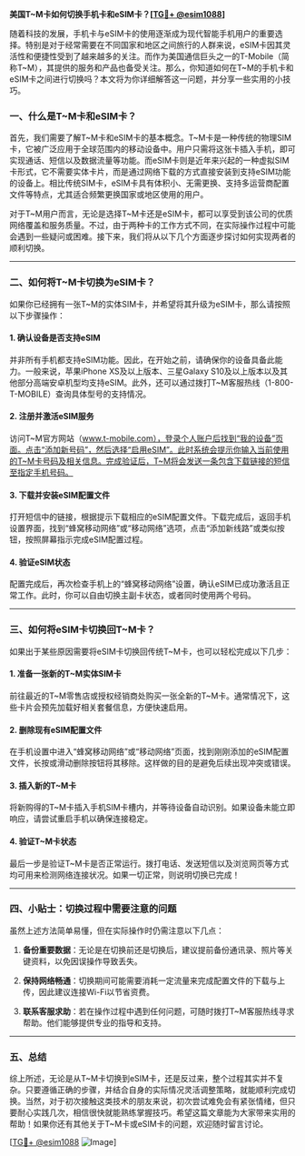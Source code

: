 **美国T~M卡如何切换手机卡和eSIM卡？[[TG💪+ @esim1088](https://t.me/s/esim1088)]**

随着科技的发展，手机卡与eSIM卡的使用逐渐成为现代智能手机用户的重要选择。特别是对于经常需要在不同国家和地区之间旅行的人群来说，eSIM卡因其灵活性和便捷性受到了越来越多的关注。而作为美国通信巨头之一的T-Mobile（简称T~M），其提供的服务和产品也备受关注。那么，你知道如何在T~M的手机卡和eSIM卡之间进行切换吗？本文将为你详细解答这一问题，并分享一些实用的小技巧。

### 一、什么是T~M卡和eSIM卡？

首先，我们需要了解T~M卡和eSIM卡的基本概念。T~M卡是一种传统的物理SIM卡，它被广泛应用于全球范围内的移动设备中。用户只需将这张卡插入手机，即可实现通话、短信以及数据流量等功能。而eSIM卡则是近年来兴起的一种虚拟SIM卡形式，它不需要实体卡片，而是通过网络下载的方式直接安装到支持eSIM功能的设备上。相比传统SIM卡，eSIM卡具有体积小、无需更换、支持多运营商配置文件等特点，尤其适合频繁更换国家或地区使用的用户。

对于T~M用户而言，无论是选择T~M卡还是eSIM卡，都可以享受到该公司的优质网络覆盖和服务质量。不过，由于两种卡的工作方式不同，在实际操作过程中可能会遇到一些疑问或困难。接下来，我们将从以下几个方面逐步探讨如何实现两者的顺利切换。

---

### 二、如何将T~M卡切换为eSIM卡？

如果你已经拥有一张T~M的实体SIM卡，并希望将其升级为eSIM卡，那么请按照以下步骤操作：

#### 1. 确认设备是否支持eSIM
并非所有手机都支持eSIM功能。因此，在开始之前，请确保你的设备具备此能力。一般来说，苹果iPhone XS及以上版本、三星Galaxy S10及以上版本以及其他部分高端安卓机型均支持eSIM。此外，还可以通过拨打T~M客服热线（1-800-T-MOBILE）查询具体型号的支持情况。

#### 2. 注册并激活eSIM服务
访问T~M官方网站（www.t-mobile.com），登录个人账户后找到“我的设备”页面。点击“添加新号码”，然后选择“启用eSIM”。此时系统会提示你输入当前使用的T~M卡号码及相关信息。完成验证后，T~M将会发送一条包含下载链接的短信至指定手机号码。

#### 3. 下载并安装eSIM配置文件
打开短信中的链接，根据提示下载相应的eSIM配置文件。下载完成后，返回手机设置界面，找到“蜂窝移动网络”或“移动网络”选项，点击“添加新线路”或类似按钮，按照屏幕指示完成eSIM配置过程。

#### 4. 验证eSIM状态
配置完成后，再次检查手机上的“蜂窝移动网络”设置，确认eSIM已成功激活且正常工作。此时，你可以自由切换主副卡状态，或者同时使用两个号码。

---

### 三、如何将eSIM卡切换回T~M卡？

如果出于某些原因需要将eSIM卡切换回传统T~M卡，也可以轻松完成以下几步：

#### 1. 准备一张新的T~M实体SIM卡
前往最近的T~M零售店或授权经销商处购买一张全新的T~M卡。通常情况下，这些卡片会预先加载好相关套餐信息，方便快速启用。

#### 2. 删除现有eSIM配置文件
在手机设置中进入“蜂窝移动网络”或“移动网络”页面，找到刚刚添加的eSIM配置文件，长按或滑动删除按钮将其移除。这样做的目的是避免后续出现冲突或错误。

#### 3. 插入新的T~M卡
将新购得的T~M卡插入手机SIM卡槽内，并等待设备自动识别。如果设备未能立即响应，请尝试重启手机以确保连接稳定。

#### 4. 验证T~M卡状态
最后一步是验证T~M卡是否正常运行。拨打电话、发送短信以及浏览网页等方式均可用来检测网络连接状况。如果一切正常，则说明切换已完成！

---

### 四、小贴士：切换过程中需要注意的问题

虽然上述方法简单易懂，但在实际操作时仍需注意以下几点：

1. **备份重要数据**：无论是在切换前还是切换后，建议提前备份通讯录、照片等关键资料，以免因误操作导致丢失。
   
2. **保持网络畅通**：切换期间可能需要消耗一定流量来完成配置文件的下载与上传，因此建议连接Wi-Fi以节省资费。

3. **联系客服求助**：若在操作过程中遇到任何问题，可随时拨打T~M客服热线寻求帮助。他们能够提供专业的指导和支持。

---

### 五、总结

综上所述，无论是从T~M卡切换到eSIM卡，还是反过来，整个过程其实并不复杂。只要遵循正确的步骤，并结合自身的实际情况灵活调整策略，就能顺利完成切换。当然，对于初次接触这类技术的朋友来说，初次尝试难免会有紧张情绪，但只要耐心实践几次，相信很快就能熟练掌握技巧。希望这篇文章能为大家带来实用的帮助！如果你还有其他关于T~M卡或eSIM卡的问题，欢迎随时留言讨论。

[[TG💪+ @esim1088](https://t.me/s/esim1088) ![Image](https://i.postimg.cc/4NQfJmqS/Snipaste-2025-05-13-00-14-12.png)]